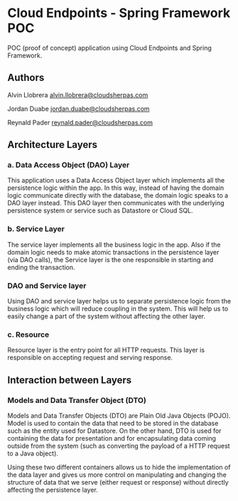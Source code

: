 Cloud Endpoints - Spring Framework POC
==================

POC (proof of concept) application using Cloud Endpoints and Spring Framework.

## Authors ##

Alvin Llobrera <alvin.llobrera@cloudsherpas.com>

Jordan Duabe <jordan.duabe@cloudsherpas.com>

Reynald Pader <reynald.pader@cloudsherpas.com>

## Architecture Layers ##
### a. Data Access Object (DAO) Layer ###

This application uses a Data Access Object layer which implements all the persistence logic within the app. In this way, instead of having the domain logic communicate directly with the database, the domain logic speaks to a DAO layer instead. This DAO layer then communicates with the underlying persistence system or service such as Datastore or Cloud SQL.

### b. Service Layer ###

The service layer implements all the business logic in the app. Also if the domain logic needs to make atomic transactions in the persistence layer (via DAO calls), the Service layer is the one responsible in starting and ending the transaction.

### DAO and Service layer ###

Using DAO and service layer helps us to separate persistence logic from the business logic which will reduce coupling in the system. This will help us to easily change a part of the system without affecting the other layer.

### c. Resource ###

Resource layer is the entry point for all HTTP requests. This layer is responsible on accepting request and serving response.


## Interaction between Layers ##

### Models and Data Transfer Object (DTO) ###

Models and Data Transfer Objects (DTO) are Plain Old Java Objects (POJO). Model is used to contain the data that need to be stored in the database such as the entity used for Datastore. On the other hand, DTO is used for containing the data for presentation and for encapsulating data coming outside from the system (such as converting the payload of a HTTP request to a Java object).

Using these two different containers allows us to hide the implementation of the data layer and gives us more control on manipulating and changing the structure of data that we serve (either request or response) without directly affecting the persistence layer.